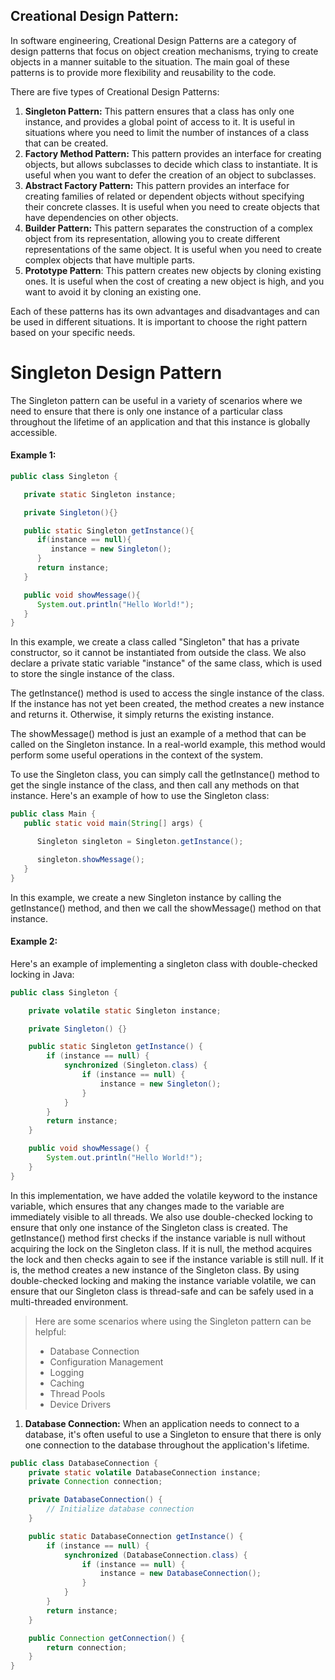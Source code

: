 ## Creational Design Pattern:

In software engineering, Creational Design Patterns are a category of design patterns that focus on object creation mechanisms, trying to create objects in a manner suitable to the situation. The main goal of these patterns is to provide more flexibility and reusability to the code.

There are five types of Creational Design Patterns:

1. **Singleton Pattern:** This pattern ensures that a class has only one instance, and provides a global point of access to it. It is useful in situations where you need to limit the number of instances of a class that can be created.
2. **Factory Method Pattern:** This pattern provides an interface for creating objects, but allows subclasses to decide which class to instantiate. It is useful when you want to defer the creation of an object to subclasses.
3. **Abstract Factory Pattern:** This pattern provides an interface for creating families of related or dependent objects without specifying their concrete classes. It is useful when you need to create objects that have dependencies on other objects.
4. **Builder Pattern:** This pattern separates the construction of a complex object from its representation, allowing you to create different representations of the same object. It is useful when you need to create complex objects that have multiple parts.
5. **Prototype Pattern**: This pattern creates new objects by cloning existing ones. It is useful when the cost of creating a new object is high, and you want to avoid it by cloning an existing one.

Each of these patterns has its own advantages and disadvantages and can be used in different situations. It is important to choose the right pattern based on your specific needs.

# Singleton Design Pattern

The Singleton pattern can be useful in a variety of scenarios where we need to ensure that there is only one instance of a particular class throughout the lifetime of an application and that this instance is globally accessible.

#### Example 1:

```Java
public class Singleton {

   private static Singleton instance;

   private Singleton(){}

   public static Singleton getInstance(){
      if(instance == null){
         instance = new Singleton();
      }
      return instance;
   }

   public void showMessage(){
      System.out.println("Hello World!");
   }
}
```

In this example, we create a class called "Singleton" that has a private constructor, so it cannot be instantiated from outside the class. We also declare a private static variable "instance" of the same class, which is used to store the single instance of the class.

The getInstance() method is used to access the single instance of the class. If the instance has not yet been created, the method creates a new instance and returns it. Otherwise, it simply returns the existing instance.

The showMessage() method is just an example of a method that can be called on the Singleton instance. In a real-world example, this method would perform some useful operations in the context of the system.

To use the Singleton class, you can simply call the getInstance() method to get the single instance of the class, and then call any methods on that instance. Here's an example of how to use the Singleton class:

```Java
public class Main {
   public static void main(String[] args) {

      Singleton singleton = Singleton.getInstance();

      singleton.showMessage();
   }
}
```

In this example, we create a new Singleton instance by calling the getInstance() method, and then we call the showMessage() method on that instance.

#### Example 2:

Here's an example of implementing a singleton class with double-checked locking in Java:

```java
public class Singleton {

    private volatile static Singleton instance;

    private Singleton() {}

    public static Singleton getInstance() {
        if (instance == null) {
            synchronized (Singleton.class) {
                if (instance == null) {
                    instance = new Singleton();
                }
            }
        }
        return instance;
    }

    public void showMessage() {
        System.out.println("Hello World!");
    }
}
```

In this implementation, we have added the volatile keyword to the instance variable, which ensures that any changes made to the variable are immediately visible to all threads. We also use double-checked locking to ensure that only one instance of the Singleton class is created.
The getInstance() method first checks if the instance variable is null without acquiring the lock on the Singleton class. If it is null, the method acquires the lock and then checks again to see if the instance variable is still null. If it is, the method creates a new instance of the Singleton class.
By using double-checked locking and making the instance variable volatile, we can ensure that our Singleton class is thread-safe and can be safely used in a multi-threaded environment.

> Here are some scenarios where using the Singleton pattern can be helpful:
>
> - Database Connection
> - Configuration Management
> - Logging
> - Caching
> - Thread Pools
> - Device Drivers

1. **Database Connection:**
   When an application needs to connect to a database, it's often useful to use a Singleton to ensure that there is only one connection to the database throughout the application's lifetime.

```java
public class DatabaseConnection {
    private static volatile DatabaseConnection instance;
    private Connection connection;

    private DatabaseConnection() {
        // Initialize database connection
    }

    public static DatabaseConnection getInstance() {
        if (instance == null) {
            synchronized (DatabaseConnection.class) {
                if (instance == null) {
                    instance = new DatabaseConnection();
                }
            }
        }
        return instance;
    }

    public Connection getConnection() {
        return connection;
    }
}
```
